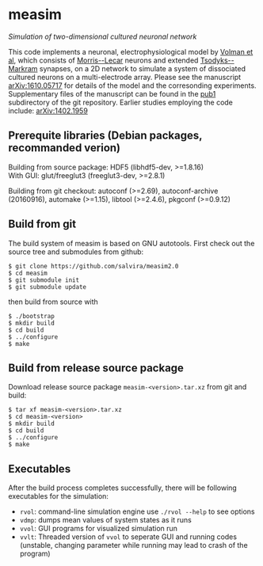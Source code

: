 # measim
*Simulation of two-dimensional cultured neuronal network*

This code implements a neuronal, electrophysiological model by [Volman et al](http://dx.doi.org/10.1088/1478-3975/4/2/003), which consists of [Morris--Lecar](https://dx.doi.org/10.1016%2FS0006-3495(81)84782-0) neurons and extended [Tsodyks--Markram](http://www.pnas.org/content/94/2/719) synapses, on a 2D network to simulate a system of dissociated cultured neurons on a multi-electrode array. Please see the manuscript [arXiv:1610.05717](https://arxiv.org/abs/1610.05717) for details of the model and the corresonding experiments. Supplementary files of the manuscript can be found in the [pub1](pub1/) subdirectory of the git repository. Earlier studies employing the code include: [arXiv:1402.1959](https://arxiv.org/abs/1402.1959)

## Prerequite libraries (Debian packages, recommanded verion)
Building from source package: HDF5 (libhdf5-dev, >=1.8.16)  
With GUI: glut/freeglut3 (freeglut3-dev, >=2.8.1)  

Building from git checkout: autoconf (>=2.69), autoconf-archive (20160916), automake (>=1.15), libtool (>=2.4.6), pkgconf (>=0.9.12)

## Build from git
The build system of measim is based on GNU autotools. First check out the source tree and submodules from github:

    $ git clone https://github.com/salvira/measim2.0
    $ cd measim
    $ git submodule init
    $ git submodule update

then build from source with

    $ ./bootstrap
    $ mkdir build
    $ cd build
    $ ../configure
    $ make

## Build from release source package
Download release source package `measim-<version>.tar.xz` from git and build:

    $ tar xf measim-<version>.tar.xz
    $ cd measim-<version>
    $ mkdir build
    $ cd build
    $ ../configure
    $ make

## Executables
After the build process completes successfully, there will be following executables for the simulation:
* `rvol`: command-line simulation engine use `./rvol --help` to see options
* `vdmp`: dumps mean values of system states as it runs
* `vvol`: GUI programs for visualized simulation run
* `vvlt`: Threaded version of `vvol` to seperate GUI and running codes (unstable, changing parameter while running may lead to crash of the program)
